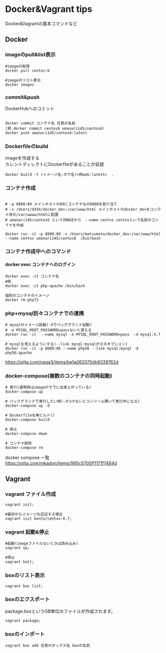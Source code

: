 # Docker&Vagrant tips

Docker&Vagrantの基本コマンドなど

## Docker

### imageのpull&list表示


```
#imageの取得
docker pull centos:6

#imageのリスト表示
docker images

```

### commit&push

DockerHubへのコミット

```

docker commit コンテナ名 任意の名前
(例 docker commit centos6 umanari145/centos6)
docker push umanari145/centos6:latest

```

### Dockerfileのbuild

imageを作成する<br>
カレントディレクトにDockerfileがあることが前提


```
docker build -t (イメージ名:タグ名)<例web:latest>  .
```


### コンテナ作成

```

# -p 8080:80 メインホストの80にコンテナなの8080を割り当て
# -v /Users/XXXX/docker_dev:/var/www/html メインホストのdocker_devをコンテナ状の/var/wwww/htmlに配置
# umanari145/centos6 というIMAGEから　--name centos centosという名前のコンテナを作成

docker run -it -p 8080:80 -v /Users/matsumoto/docker_dev:/var/www/html --name centos umanari145/centos6  /bin/bash

```

### コンテナ作成中へのコマンド

#### docker exec コンテナへのログイン
```
docker exec -it コンテナ名
#例
docker exec -it php-apache /bin/bash

個別のコンテナのイメージ
docker rm php72

```

### php+mysql別々コンテナでの連携
```
# mysqlのイメージ起動(-dでバッググランド起動)
# -e MYSQL_ROOT_PASSWORD=passないと落ちる
docker run -it  --name mysql -e MYSQL_ROOT_PASSWORD=pass  -d mysql:5.7

# mysqlを見えるようにする(--link mysql:mysqlがそのオプション)
docker run -it -p 8080:80 --name php56 --link mysql:mysql -d php56:apache
```

https://qiita.com/naga3/items/be1a062075db9339762d

### docker-compose(複数のコンテナの同時起動)

```
# 実行(通常時はimageがすでに出来上がっている)
docker-compose up

# バックグランドで実行したい時(-dつけないとコンソール開いて実行中になる)
docker-compose up -d

# Dockerfileを再ビルド()
docker-compose build

# 停止
docker-compose down

# コンテナ削除
docker-compose rm
```

docker compose 一覧<br>
https://qiita.com/nikadon/items/995c5705ff1171f7484d

## Vagrant

### vagrant ファイル作成


```
vagrant init;

#最初からイメージを記述する場合
vagrant init bento/centos-6.7;

```

### vagrant 起動&停止

```
#起動(imageファイルないときは読み込み)
vagrant up;

#停止
vagrant halt;

```
### boxのリスト表示

```
vagrant box list;

```


### boxのエクスポート

package.boxというGB単位のファイルが作成されます。

```
vagrant package;
```

### boxのインポート

```
vagrant box add 任意のボックス名 boxの名前
```
